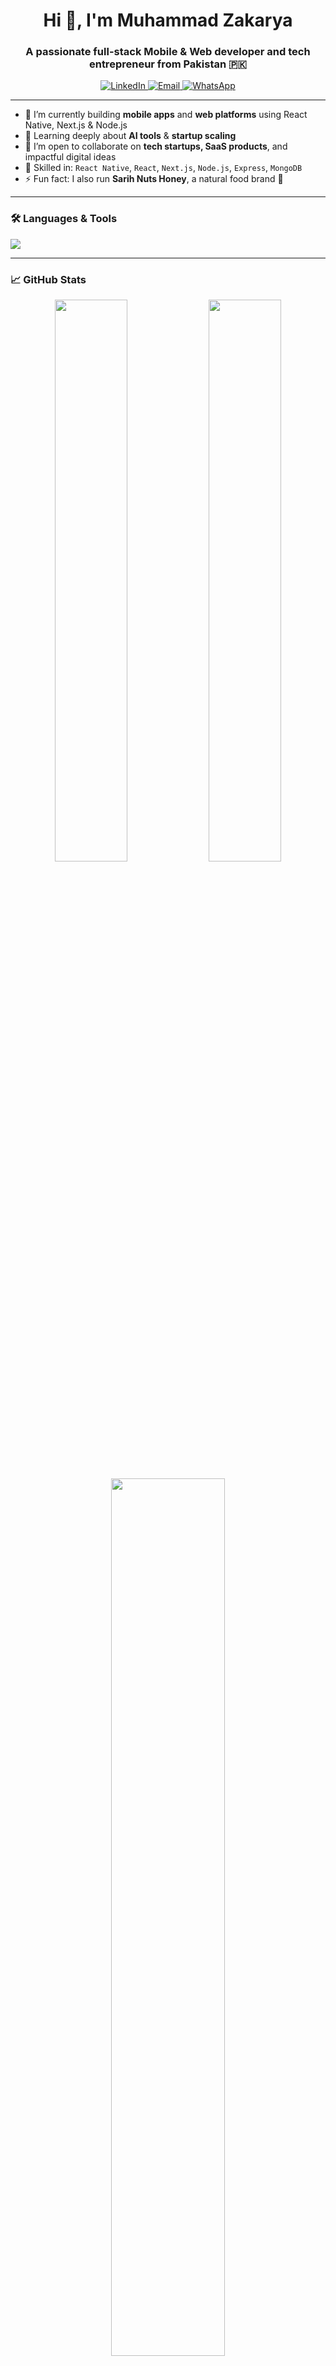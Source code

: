 <h1 align="center">Hi 👋, I'm Muhammad Zakarya</h1>
<h3 align="center">A passionate full-stack Mobile & Web developer and tech entrepreneur from Pakistan 🇵🇰</h3>

<p align="center">
  <a href="https://www.linkedin.com/in/muhammad-zakarya/" target="_blank">
    <img alt="LinkedIn" src="https://img.shields.io/badge/LinkedIn-blue?style=flat-square&logo=linkedin">
  </a>
  <a href="mailto:zakaryakhan525@gmail.com">
    <img alt="Email" src="https://img.shields.io/badge/Email-D14836?style=flat-square&logo=gmail&logoColor=white">
  </a>
  <a href="https://wa.me/923489206631">
    <img alt="WhatsApp" src="https://img.shields.io/badge/WhatsApp-25D366?style=flat-square&logo=whatsapp&logoColor=white">
  </a>
</p>

---

- 🔭 I’m currently building **mobile apps** and **web platforms** using React Native, Next.js & Node.js  
- 🌱 Learning deeply about **AI tools** & **startup scaling**  
- 👯 I’m open to collaborate on **tech startups, SaaS products**, and impactful digital ideas  
- 🧠 Skilled in: `React Native`, `React`, `Next.js`, `Node.js`, `Express`, `MongoDB`  
- ⚡ Fun fact: I also run **Sarih Nuts Honey**, a natural food brand 🍯

---

### 🛠️ Languages & Tools

<p>
  <img src="https://skillicons.dev/icons?i=js,ts,react,nextjs,nodejs,express,mongodb,firebase,tailwind,git,github,vscode" />
</p>

---

### 📈 GitHub Stats

<p align="center">
  <img width="48%" src="https://github-readme-stats.vercel.app/api?username=zakarya525&show_icons=true&theme=radical" />
  <img width="48%" src="https://github-readme-streak-stats.herokuapp.com/?user=zakarya525&theme=radical" />
</p>

<p align="center">
  <img width="60%" src="https://github-readme-stats.vercel.app/api/top-langs/?username=zakarya525&layout=compact&theme=radical" />
</p>

---

### 📫 Let's Connect!

> 💬 I love meeting new people and discussing ideas — feel free to reach out on [LinkedIn](https://www.linkedin.com/in/muhammad-zakarya/) or [WhatsApp](https://wa.me/923489206631).

---
